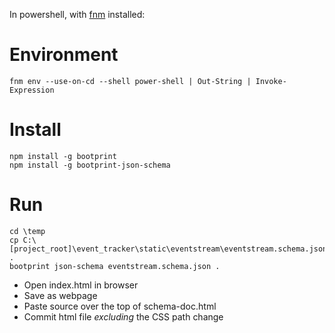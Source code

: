 In powershell, with [fnm](https://github.com/Schniz/fnm) installed:

# Environment
```
fnm env --use-on-cd --shell power-shell | Out-String | Invoke-Expression
```

# Install
```
npm install -g bootprint
npm install -g bootprint-json-schema
```

# Run
```
cd \temp
cp C:\[project_root]\event_tracker\static\eventstream\eventstream.schema.json .
bootprint json-schema eventstream.schema.json .
```

* Open index.html in browser
* Save as webpage
* Paste source over the top of schema-doc.html
* Commit html file _excluding_ the CSS path change